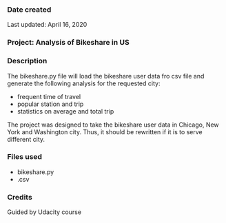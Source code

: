 ### Date created
Last updated: April 16, 2020

### Project: Analysis of Bikeshare in US

### Description
The bikeshare.py file will load the bikeshare user data fro csv file and generate the following analysis for the requested city:
* frequent time of travel
* popular station and trip
* statistics on average and total trip

The project was designed to take the bikeshare user data in Chicago, New York and Washington city. Thus, it should be rewritten if it is to serve different city.

### Files used
- bikeshare.py
- <data>.csv


### Credits
Guided by Udacity course
